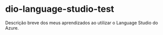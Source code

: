 # dio-language-studio-test
Descrição breve dos meus aprendizados ao utilizar o Language Studio do Azure.
